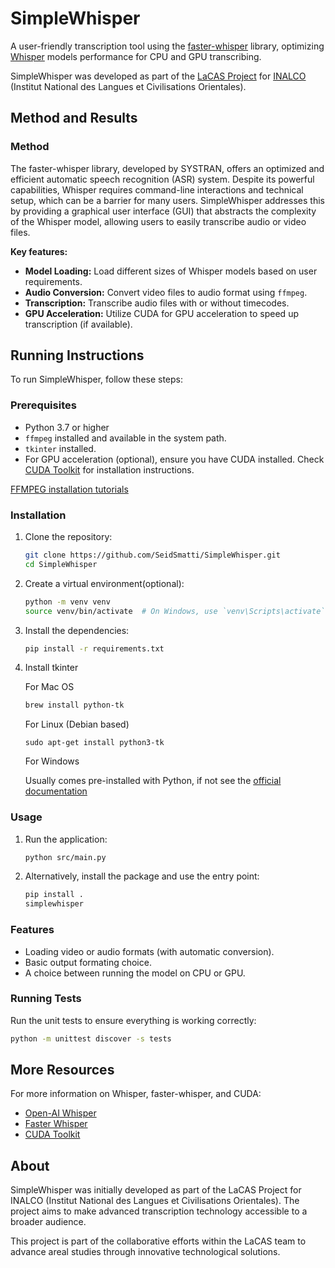 # SimpleWhisper

A user-friendly transcription tool using the [faster-whisper](https://github.com/SYSTRAN/faster-whisper) library, optimizing [Whisper](https://github.com/openai/whisper) models performance for CPU and GPU transcribing.

SimpleWhisper was developed as part of the [LaCAS Project](https://lacas.inalco.fr/le-projet-lacas) for [INALCO](https://www.inalco.fr/) (Institut National des Langues et Civilisations Orientales).


## Method and Results

### Method

The faster-whisper library, developed by SYSTRAN, offers an optimized and efficient automatic speech recognition (ASR) system. Despite its powerful capabilities, Whisper requires command-line interactions and technical setup, which can be a barrier for many users. SimpleWhisper addresses this by providing a graphical user interface (GUI) that abstracts the complexity of the Whisper model, allowing users to easily transcribe audio or video files.

**Key features:**
- **Model Loading:** Load different sizes of Whisper models based on user requirements.
- **Audio Conversion:** Convert video files to audio format using `ffmpeg`.
- **Transcription:** Transcribe audio files with or without timecodes.
- **GPU Acceleration:** Utilize CUDA for GPU acceleration to speed up transcription (if available).


## Running Instructions

To run SimpleWhisper, follow these steps:

### Prerequisites

- Python 3.7 or higher
- `ffmpeg` installed and available in the system path.
-  `tkinter` installed.
- For GPU acceleration (optional), ensure you have CUDA installed. Check [CUDA Toolkit](https://developer.nvidia.com/cuda-toolkit) for installation instructions.


[FFMPEG installation tutorials](https://gist.github.com/barbietunnie/47a3de3de3274956617ce092a3bc03a1) 

### Installation

1. Clone the repository:
    ```sh
    git clone https://github.com/SeidSmatti/SimpleWhisper.git
    cd SimpleWhisper
    ```

2. Create a virtual environment(optional):
    ```sh
    python -m venv venv
    source venv/bin/activate  # On Windows, use `venv\Scripts\activate`
    ```

3. Install the dependencies:
    ```sh
    pip install -r requirements.txt
    ```
4. Install tkinter
   
   For Mac OS
   ```sh
   brew install python-tk
   ```

   For Linux (Debian based)
   ```
   sudo apt-get install python3-tk
   ```

   For Windows

   Usually comes pre-installed with Python, if not see the [official documentation](https://tkdocs.com/tutorial/install.html)

### Usage

1. Run the application:
    ```sh
    python src/main.py
    ```

2. Alternatively, install the package and use the entry point:
    ```sh
    pip install .
    simplewhisper
    ```

### Features

- Loading video or audio formats (with automatic conversion).
- Basic output formating choice.
- A choice between running the model on CPU or GPU.


### Running Tests

Run the unit tests to ensure everything is working correctly:
```sh
python -m unittest discover -s tests
```

## More Resources

For more information on Whisper, faster-whisper, and CUDA:
- [Open-AI Whisper](https://github.com/openai/whisper)
- [Faster Whisper](https://github.com/SYSTRAN/faster-whisper)
- [CUDA Toolkit](https://developer.nvidia.com/cuda-toolkit)


## About

SimpleWhisper was initially developed as part of the LaCAS Project for INALCO (Institut National des Langues et Civilisations Orientales). The project aims to make advanced transcription technology accessible to a broader audience. 

This project is part of the collaborative efforts within the LaCAS team to advance areal studies through innovative technological solutions.
